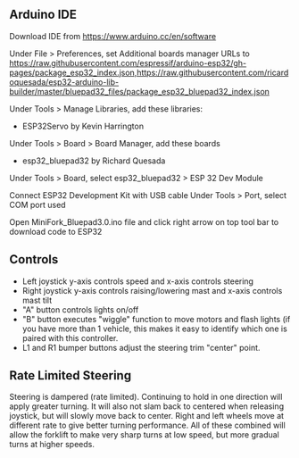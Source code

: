 <h2>Arduino IDE</h2>

Download IDE from https://www.arduino.cc/en/software

Under File > Preferences, set Additional boards manager URLs to https://raw.githubusercontent.com/espressif/arduino-esp32/gh-pages/package_esp32_index.json,https://raw.githubusercontent.com/ricardoquesada/esp32-arduino-lib-builder/master/bluepad32_files/package_esp32_bluepad32_index.json

Under Tools > Manage Libraries, add these libraries:
 * ESP32Servo by Kevin Harrington

Under Tools > Board > Board Manager, add these boards
* esp32_bluepad32 by Richard Quesada

Under Tools > Board, select esp32_bluepad32 > ESP 32 Dev Module

Connect ESP32 Development Kit with USB cable
Under Tools > Port, select COM port used

Open MiniFork_Bluepad3.0.ino file and click right arrow on top tool bar to download code to ESP32

<h2>Controls</h2>

* Left joystick y-axis controls speed and x-axis controls steering
* Right joystick y-axis controls raising/lowering mast and x-axis controls mast tilt
* "A" button controls lights on/off
* "B" button executes "wiggle" function to move motors and flash lights (if you have more than 1 vehicle, this makes it easy to identify which
one is paired with this controller.
* L1 and R1 bumper buttons adjust the steering trim "center" point.

<h2>Rate Limited Steering</h2>
Steering is dampered (rate limited).  Continuing to hold in one direction will apply greater turning.  It will also not slam back to centered when
releasing joystick, but will slowly move back to center.  Right and left wheels move at different rate to give better turning performance.  All
of these combined will allow the forklift to make very sharp turns at low speed, but more gradual turns at higher speeds.
